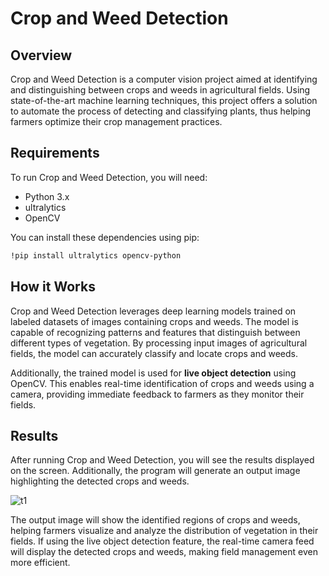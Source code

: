 
# Crop and Weed Detection

## Overview

Crop and Weed Detection is a computer vision project aimed at identifying and distinguishing between crops and weeds in agricultural fields. Using state-of-the-art machine learning techniques, this project offers a solution to automate the process of detecting and classifying plants, thus helping farmers optimize their crop management practices.

## Requirements

To run Crop and Weed Detection, you will need:

- Python 3.x
- ultralytics
- OpenCV

You can install these dependencies using pip:
```bash
!pip install ultralytics opencv-python
```

## How it Works

Crop and Weed Detection leverages deep learning models trained on labeled datasets of images containing crops and weeds. The model is capable of recognizing patterns and features that distinguish between different types of vegetation. By processing input images of agricultural fields, the model can accurately classify and locate crops and weeds.

Additionally, the trained model is used for **live object detection** using OpenCV. This enables real-time identification of crops and weeds using a camera, providing immediate feedback to farmers as they monitor their fields.

## Results

After running Crop and Weed Detection, you will see the results displayed on the screen. Additionally, the program will generate an output image highlighting the detected crops and weeds.

![t1](https://github.com/harishkadhir/crop_and_weed_detection/assets/165271293/8356d986-3106-4e2d-8649-bbb298aa310e)

The output image will show the identified regions of crops and weeds, helping farmers visualize and analyze the distribution of vegetation in their fields. If using the live object detection feature, the real-time camera feed will display the detected crops and weeds, making field management even more efficient.
